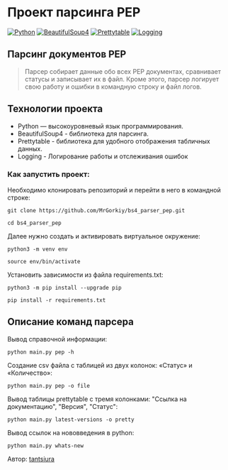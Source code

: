 # Проект парсинга PEP
[![Python](https://img.shields.io/badge/-Python-464646?style=flat&logo=Python&logoColor=ffffff&color=043A6B)](https://www.python.org/)
[![BeautifulSoup4](https://img.shields.io/badge/-BeautifulSoup4-464646?style=flat&logo=BeautifulSoup4&logoColor=ffffff&color=043A6B)](https://www.crummy.com/software/BeautifulSoup/)
[![Prettytable](https://img.shields.io/badge/-Prettytable-464646?style=flat&logo=Prettytable&logoColor=ffffff&color=043A6B)](https://github.com/jazzband/prettytable)
[![Logging](https://img.shields.io/badge/-Logging-464646?style=flat&logo=Logging&logoColor=ffffff&color=043A6B)](https://docs.python.org/3/library/logging.html)

## Парсинг документов PEP

> Парсер собирает данные обо всех PEP документах, сравнивает статусы и записывает их в файл.
> Кроме этого, парсер логирует свою работу и ошибки в командную строку и файл логов.

## Технологии проекта

- Python — высокоуровневый язык программирования.
- BeautifulSoup4 - библиотека для парсинга.
- Prettytable - библиотека для удобного отображения табличных данных.
- Logging - Логирование работы и отслеживания ошибок

### Как запустить проект:

Необходимо клонировать репозиторий и перейти в него в командной строке:

```
git clone https://github.com/MrGorkiy/bs4_parser_pep.git
```

```
cd bs4_parser_pep
```

Далее нужно создать и активировать виртуальное окружение:

```
python3 -m venv env
```

```
source env/bin/activate
```

Установить зависимости из файла requirements.txt:

```
python3 -m pip install --upgrade pip
```

```
pip install -r requirements.txt
```

## Описание команд парсера
Вывод справочной информации:
```
python main.py pep -h
```

Создание csv файла с таблицей из двух колонок: «Статус» и «Количество»:
```
python main.py pep -o file
```

Вывод таблицы prettytable с тремя колонками: "Ссылка на документацию", "Версия", "Статус":
```
python main.py latest-versions -o pretty 
```

Вывод ссылок на нововведения в python:
```
python main.py whats-new
```

Автор: [tantsiura](https://github.com/tantsiura)
